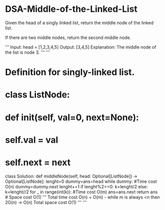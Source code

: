 # DSA-Middle-of-the-Linked-List
Given the head of a singly linked list, return the middle node of the linked list.

If there are two middle nodes, return the second middle node.

'''
Input: head = [1,2,3,4,5]
Output: [3,4,5]
Explanation: The middle node of the list is node 3.
'''
'''
# Definition for singly-linked list.
# class ListNode:
#     def __init__(self, val=0, next=None):
#         self.val = val
#         self.next = next
class Solution:
    def middleNode(self, head: Optional[ListNode]) -> Optional[ListNode]:
        lenght=0
        dummy=ans=head
        while dummy: #Time cost O(n)
            dummy=dummy.next
            lenght+=1
        if lenght%2==0:
            k=lenght/2
        else:
            k=lenght//2
        for _ in range(int(k)): #Time cost O(m)
            ans=ans.next
        return ans # Space cost O(1)
    '''
    Total time cost O(n) + O(m) - while m is always <n then 2O(n) -> O(n)
    Total space cost O(1)
    '''
'''
